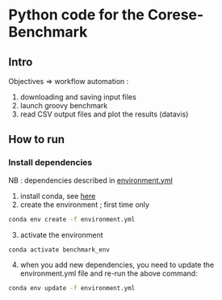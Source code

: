 # Python code for the Corese-Benchmark


## Intro

Objectives => workflow automation : 

1. downloading and saving input files 
2. launch groovy benchmark
3. read CSV output files and plot the results (datavis)

## How to run

### Install dependencies

NB :  dependencies described in [environment.yml](./environment.yml)

1. install conda, see [here](https://docs.conda.io/en/latest/miniconda.html)
2. create the environment ; first time only

```bash
conda env create -f environment.yml
```

3. activate the environment

```bash
conda activate benchmark_env
```

4. when you add new dependencies, you need to update the environment.yml file and re-run the above command: 

```bash
conda env update -f environment.yml
```

